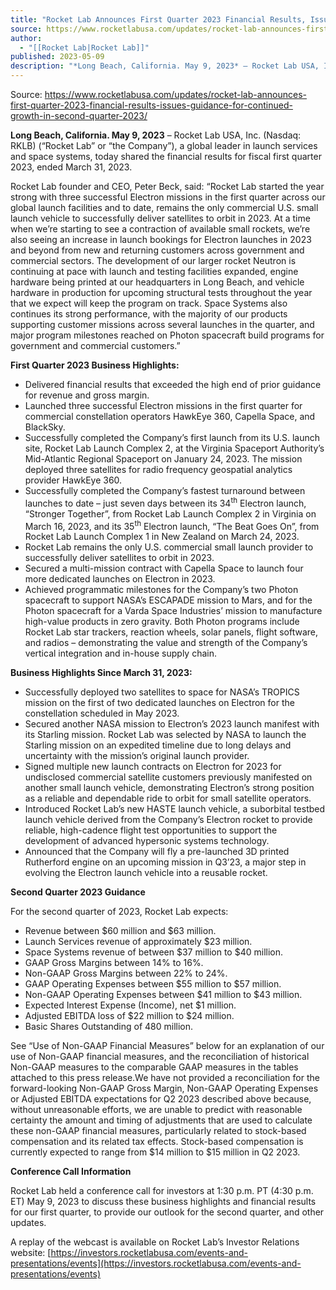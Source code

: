 ```yaml
---
title: "Rocket Lab Announces First Quarter 2023 Financial Results, Issues Guidance For Continued Growth In Second Quarter 2023 "
source: https://www.rocketlabusa.com/updates/rocket-lab-announces-first-quarter-2023-financial-results-issues-guidance-for-continued-growth-in-second-quarter-2023/
author:
  - "[[Rocket Lab|Rocket Lab]]"
published: 2023-05-09
description: "*Long Beach, California. May 9, 2023* – Rocket Lab USA, Inc. (Nasdaq: RKLB) (“Rocket Lab” or “the Company”), a global leader in launch services and space systems, today shared the financial results for fiscal first quarter 2023, ended March 31, 2023."
---
```


Source: https://www.rocketlabusa.com/updates/rocket-lab-announces-first-quarter-2023-financial-results-issues-guidance-for-continued-growth-in-second-quarter-2023/

**Long Beach, California. May 9, 2023** – Rocket Lab USA, Inc. (Nasdaq: RKLB) (“Rocket Lab” or “the Company”), a global leader in launch services and space systems, today shared the financial results for fiscal first quarter 2023, ended March 31, 2023.

Rocket Lab founder and CEO, Peter Beck, said: “Rocket Lab started the year strong with three successful Electron missions in the first quarter across our global launch facilities and to date, remains the only commercial U.S. small launch vehicle to successfully deliver satellites to orbit in 2023. At a time when we’re starting to see a contraction of available small rockets, we’re also seeing an increase in launch bookings for Electron launches in 2023 and beyond from new and returning customers across government and commercial sectors. The development of our larger rocket Neutron is continuing at pace with launch and testing facilities expanded, engine hardware being printed at our headquarters in Long Beach, and vehicle hardware in production for upcoming structural tests throughout the year that we expect will keep the program on track. Space Systems also continues its strong performance, with the majority of our products supporting customer missions across several launches in the quarter, and major program milestones reached on Photon spacecraft build programs for government and commercial customers.”

**First Quarter 2023 Business Highlights:**

- Delivered financial results that exceeded the high end of prior guidance for revenue and gross margin.
- Launched three successful Electron missions in the first quarter for commercial constellation operators HawkEye 360, Capella Space, and BlackSky.
- Successfully completed the Company’s first launch from its U.S. launch site, Rocket Lab Launch Complex 2, at the Virginia Spaceport Authority’s Mid-Atlantic Regional Spaceport on January 24, 2023. The mission deployed three satellites for radio frequency geospatial analytics provider HawkEye 360.
- Successfully completed the Company’s fastest turnaround between launches to date – just seven days between its 34<sup>th</sup> Electron launch, “Stronger Together”, from Rocket Lab Launch Complex 2 in Virginia on March 16, 2023, and its 35<sup>th</sup> Electron launch, “The Beat Goes On”, from Rocket Lab Launch Complex 1 in New Zealand on March 24, 2023.
- Rocket Lab remains the only U.S. commercial small launch provider to successfully deliver satellites to orbit in 2023.
- Secured a multi-mission contract with Capella Space to launch four more dedicated launches on Electron in 2023.
- Achieved programmatic milestones for the Company’s two Photon spacecraft to support NASA’s ESCAPADE mission to Mars, and for the Photon spacecraft for a Varda Space Industries’ mission to manufacture high-value products in zero gravity. Both Photon programs include Rocket Lab star trackers, reaction wheels, solar panels, flight software, and radios – demonstrating the value and strength of the Company’s vertical integration and in-house supply chain.

**Business Highlights Since March 31, 2023:**

- Successfully deployed two satellites to space for NASA’s TROPICS mission on the first of two dedicated launches on Electron for the constellation scheduled in May 2023.
- Secured another NASA mission to Electron’s 2023 launch manifest with its Starling mission. Rocket Lab was selected by NASA to launch the Starling mission on an expedited timeline due to long delays and uncertainty with the mission’s original launch provider.
- Signed multiple new launch contracts on Electron for 2023 for undisclosed commercial satellite customers previously manifested on another small launch vehicle, demonstrating Electron’s strong position as a reliable and dependable ride to orbit for small satellite operators.
- Introduced Rocket Lab’s new HASTE launch vehicle, a suborbital testbed launch vehicle derived from the Company’s Electron rocket to provide reliable, high-cadence flight test opportunities to support the development of advanced hypersonic systems technology.
- Announced that the Company will fly a pre-launched 3D printed Rutherford engine on an upcoming mission in Q3’23, a major step in evolving the Electron launch vehicle into a reusable rocket.

**Second Quarter 2023 Guidance**

For the second quarter of 2023, Rocket Lab expects:

- Revenue between $60 million and $63 million.
- Launch Services revenue of approximately $23 million.
- Space Systems revenue of between $37 million to $40 million.
- GAAP Gross Margins between 14% to 16%.
- Non-GAAP Gross Margins between 22% to 24%.
- GAAP Operating Expenses between $55 million to $57 million.
- Non-GAAP Operating Expenses between $41 million to $43 million.
- Expected Interest Expense (Income), net $1 million.
- Adjusted EBITDA loss of $22 million to $24 million.
- Basic Shares Outstanding of 480 million.

See “Use of Non-GAAP Financial Measures” below for an explanation of our use of Non-GAAP financial measures, and the reconciliation of historical Non-GAAP measures to the comparable GAAP measures in the tables attached to this press release.We have not provided a reconciliation for the forward-looking Non-GAAP Gross Margin, Non-GAAP Operating Expenses or Adjusted EBITDA expectations for Q2 2023 described above because, without unreasonable efforts, we are unable to predict with reasonable certainty the amount and timing of adjustments that are used to calculate these non-GAAP financial measures, particularly related to stock-based compensation and its related tax effects. Stock-based compensation is currently expected to range from $14 million to $15 million in Q2 2023.

**Conference Call Information**

Rocket Lab held a conference call for investors at 1:30 p.m. PT (4:30 p.m. ET) May 9, 2023 to discuss these business highlights and financial results for our first quarter, to provide our outlook for the second quarter, and other updates.

A replay of the webcast is available on Rocket Lab’s Investor Relations website: [https://investors.rocketlabusa.com/events-and-presentations/events](https://investors.rocketlabusa.com/events-and-presentations/events)

